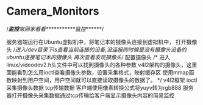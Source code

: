 # Camera_Monitors
/**********监控*********常回家看看***********监控*******/

服务器端运行在Ubuntu虚拟机中，将笔记本的摄像头连接到虚拟机中，
打开摄像头
    /*进入/dev目录下ls查看当前连接的设备,没连接的时候是没有摄像头设备的
    ubuntu连接笔记本的摄像头
    再次查看发现摄像头*/
配置摄像头
/* 进入linux/videodev2.h头文件中可以找到摄像头的各种参数
    v4l2架构的摄像头，这里面能看到怎么用ioctl查看摄像头参数，设置采集格式，映射缓存区
    使用mmap函数映射到用户空间，用户空间就可以直接读取摄像头的数据了。
*/
v4l2框架
ioctl采集摄像头数据
tcp传输数据
客户端使用像素转换公式将yuyv转为rgb888
服务器打开摄像头采集数据通过tcp传输给客户端显示摄像头内容的简易监控
